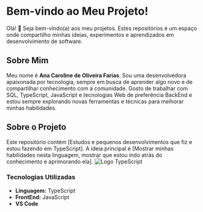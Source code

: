 # Bem-vindo ao Meu Projeto!

Olá! 👋 Seja bem-vindo(a) aos meu projetos. Estes repositórios é um espaço onde compartilho minhas ideias, experimentos e aprendizados em desenvolvimento de software.

## Sobre Mim

Meu nome é **Ana Caroline de Oliveira Farias**. Sou uma desenvolvedora apaixonada por tecnologia, sempre em busca de aprender algo novo e de compartilhar conhecimento com a comunidade. Gosto de trabalhar com SQL, TypeScript, JavaScript e tecnologias Web de preferência BackEnd e estou sempre explorando novas ferramentas e técnicas para melhorar minhas habilidades.

## Sobre o Projeto

Este repositório contém [Estudos e pequenos desenvolvimentos que fiz e estou fazendo em TypeScript]. A ideia principal é [Mostrar minhas habilidades nesta linguagem, mostrar que estou indo atrás do conhecimento e aprimorando ela]. 
![Logo TypeScript](https://upload.wikimedia.org/wikipedia/commons/4/4c/Typescript_logo_2020.svg)

### Tecnologias Utilizadas

- **Linguagem:** TypeScript
- **FrontEnd:** JavaScript
- **VS Code**


